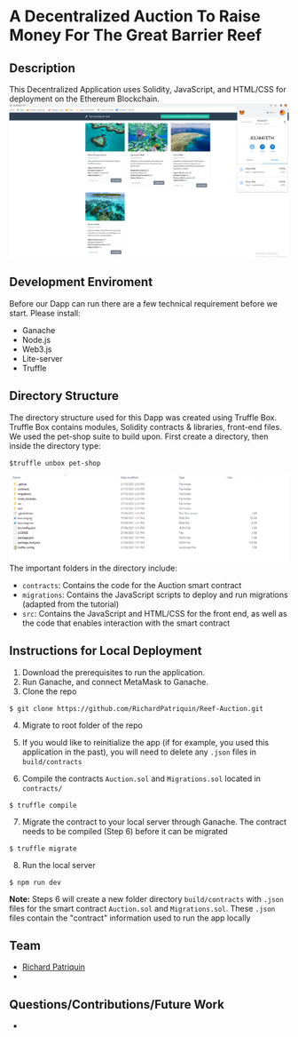 # A Decentralized Auction To Raise Money For The Great Barrier Reef 
## Description
This Decentralized Application uses Solidity, JavaScript, and HTML/CSS for deployment on the Ethereum Blockchain.
![Homepage](https://github.com/RichardPatriquin/Reef-Auction/blob/main/images/homepage.png)

## Development Enviroment
Before our Dapp can run there are a few technical requirement before we start. Please install:
- Ganache
- Node.js
- Web3.js
- Lite-server
- Truffle

## Directory Structure
The directory structure used for this Dapp was created using Truffle Box. Truffle Box contains modules, Solidity contracts & libraries, front-end files. We used the pet-shop suite to build upon.
First create a directory, then inside the directory type:
```
$truffle unbox pet-shop
```
![Directory](https://github.com/RichardPatriquin/Reef-Auction/blob/main/images/directory.png)
The important folders in the directory include:
- `contracts`: Contains the code for the Auction smart contract
- `migrations`: Contains the JavaScript scripts to deploy and run migrations (adapted from the tutorial)
- `src`: Contains the JavaScript and HTML/CSS for the front end, as well as the code that enables interaction with the smart contract


## Instructions for Local Deployment
1. Download the prerequisites to run the application. 
2. Run Ganache, and connect MetaMask to Ganache.
3. Clone the repo
```
$ git clone https://github.com/RichardPatriquin/Reef-Auction.git
```
4. Migrate to root folder of the repo
5. If you would like to reinitialize the app (if for example, you used this application in the past), you will need to delete any `.json` files in `build/contracts`

6. Compile the contracts `Auction.sol` and `Migrations.sol` located in `contracts/`
```
$ truffle compile
```
7. Migrate the contract to your local server through Ganache. The contract needs to be compiled (Step 6) before it can be migrated
```
$ truffle migrate
```
8. Run the local server
```
$ npm run dev
```

**Note:** Steps 6 will create a new folder directory `build/contracts` with `.json` files for the smart contract `Auction.sol` and `Migrations.sol`. These `.json` files contain the "contract" information used to run the app locally

## Team
- [Richard Patriquin](https://github.com/RichardPatriquin)
-

## Questions/Contributions/Future Work
- 